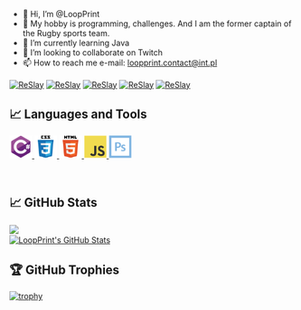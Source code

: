 - 👋 Hi, I’m @LoopPrint
- 👀 My hobby is programming, challenges. And I am the former captain of the Rugby sports team.
- 🌱 I’m currently learning Java
- 💞️ I’m looking to collaborate on Twitch
- 📫 How to reach me e-mail: loopprint.contact@int.pl
<p align="left">
<a href="https://www.youtube.com/channel/UC5OK-1jort9BEQnZwqRHpOg" target="blank"><img align="center" src="https://raw.githubusercontent.com/rahuldkjain/github-profile-readme-generator/master/src/images/icons/Social/youtube.svg" alt="ReSlay" height="30" width="40" /></a>
<a href="https://www.twitch.tv/reslayo" target="blank"><img align="center" src="https://raw.githubusercontent.com/rahuldkjain/github-profile-readme-generator/master/src/images/icons/Social/twitch.svg" alt="ReSlay" height="30" width="40" /></a>
<a href="https://www.instagram.com/reslayo/" target="blank"><img align="center" src="https://raw.githubusercontent.com/rahuldkjain/github-profile-readme-generator/master/src/images/icons/Social/instagram.svg" alt="ReSlay" height="30" width="40" /></a>
<a href="https://twitter.com/aw_smis" target="blank"><img align="center" src="https://raw.githubusercontent.com/rahuldkjain/github-profile-readme-generator/master/src/images/icons/Social/twitter.svg" alt="ReSlay" height="30" width="40" /></a>
<a href="https:/TESSTSESET" target="blank"><img align="center" src="https://raw.githubusercontent.com/rahuldkjain/github-profile-readme-generator/master/src/images/icons/Social/discord.svg" alt="ReSlay" height="30" width="40" /></a>
</p>

## &#x1f4c8; Languages and Tools

<p align="left"> <a href="https://www.w3schools.com/cs/" target="_blank" rel="noreferrer"> <img src="https://raw.githubusercontent.com/devicons/devicon/master/icons/csharp/csharp-original.svg" alt="csharp" width="40" height="40"/> </a> <a href="https://www.w3schools.com/css/" target="_blank" rel="noreferrer"> <img src="https://raw.githubusercontent.com/devicons/devicon/master/icons/css3/css3-original-wordmark.svg" alt="css3" width="40" height="40"/> </a> <a href="https://www.w3.org/html/" target="_blank" rel="noreferrer"> <img src="https://raw.githubusercontent.com/devicons/devicon/master/icons/html5/html5-original-wordmark.svg" alt="html5" width="40" height="40"/> </a> <a href="https://developer.mozilla.org/en-US/docs/Web/JavaScript" target="_blank" rel="noreferrer"> <img src="https://raw.githubusercontent.com/devicons/devicon/master/icons/javascript/javascript-original.svg" alt="javascript" width="40" height="40"/> </a> <a href="https://www.photoshop.com/en" target="_blank" rel="noreferrer"> <img src="https://raw.githubusercontent.com/devicons/devicon/master/icons/photoshop/photoshop-line.svg" alt="photoshop" width="40" height="40"/> </a> </p>

<br>

## &#x1f4c8; GitHub Stats

<a href="https://github.com/LoopPrint/LoopPrint">
  <img align="center" src="https://github-readme-stats.vercel.app/api/top-langs/?username=LoopPrint&layout=compact&theme=dracula" />
</a><br>
<a href="https://github.com/LoopPrint/LoopPrint">
  <img align="center" src="https://github-readme-stats.vercel.app/api?username=LoopPrint&show_icons=true&line_height=27&count_private=true&theme=dracula" alt="LoopPrint's GitHub Stats"/>
</a>

<br>

## 🏆 GitHub Trophies

[![trophy](https://github-profile-trophy.vercel.app/?username=LoopPrint&theme=nord&column=9)](https://github.com/LoopPrint/github-profile-trophy)

<!---
LoopPrint/LoopPrint is a ✨ special ✨ repository because its `README.md` (this file) appears on your GitHub profile.
You can click the Preview link to take a look at your changes.
--->

